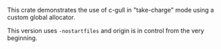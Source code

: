 This crate demonstrates the use of c-gull in "take-charge" mode using a
custom global allocator.

This version uses `-nostartfiles` and origin is in control from the very
beginning.
